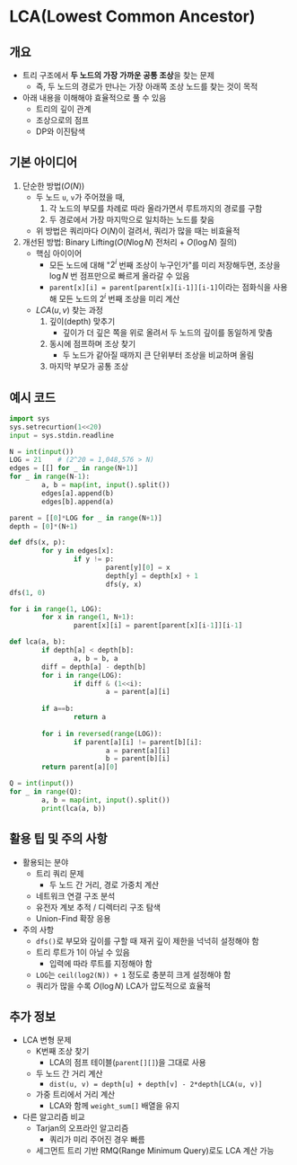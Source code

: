 # LCA(Lowest Common Ancestor)

## 개요
- 트리 구조에서 **두 노드의 가장 가까운 공통 조상**을 찾는 문제
    - 즉, 두 노드의 경로가 만나는 가장 아래쪽 조상 노드를 찾는 것이 목적
- 아래 내용을 이해해야 효율적으로 풀 수 있음
    - 트리의 깊이 관계
    - 조상으로의 점프
    - DP와 이진탐색

## 기본 아이디어
1. 단순한 방법($O(N)$)
    - 두 노드 `u`, `v`가 주어졌을 때,
        1. 각 노드의 부모를 차례로 따라 올라가면서 루트까지의 경로를 구함
        2. 두 경로에서 가장 마지막으로 일치하는 노드를 찾음
    - 위 방법은 쿼리마다 $O(N)$이 걸려서, 쿼리가 많을 때는 비효율적
2. 개선된 방법: Binary Lifting($O(N\log N)$ 전처리 + $O(\log N)$ 질의)
    - 핵심 아이이어
        - 모든 노드에 대해 "$2^i$ 번째 조상이 누구인가"를 미리 저장해두면, 조상을 $\log N$ 번 점프만으로 빠르게 올라갈 수 있음
        - `parent[x][i] = parent[parent[x][i-1]][i-1]`이라는 점화식을 사용해 모든 노드의 $2^i$ 번째 조상을 미리 계산
    - $LCA(u,v)$  찾는 과정
        1. 깊이(depth) 맞추기
            - 깊이가 더 깊은 쪽을 위로 올려서 두 노드의 깊이를 동일하게 맞춤
        2. 동시에 점프하며 조상 찾기
            - 두 노드가 같아질 때까지 큰 단위부터 조상을 비교하며 올림
        3. 마지막 부모가 공통 조상

## 예시 코드
```python
import sys
sys.setrecurtion(1<<20)
input = sys.stdin.readline

N = int(input())
LOG = 21    # (2^20 = 1,048,576 > N)
edges = [[] for _ in range(N+1)]
for _ in range(N-1):
		a, b = map(int, input().split())
		edges[a].append(b)
		edges[b].append(a)

parent = [[0]*LOG for _ in range(N+1)]
depth = [0]*(N+1)

def dfs(x, p):
		for y in edges[x]:
				if y != p:
						parent[y][0] = x
						depth[y] = depth[x] + 1
						dfs(y, x)
dfs(1, 0)

for i in range(1, LOG):
		for x in range(1, N+1):
				parent[x][i] = parent[parent[x][i-1]][i-1]

def lca(a, b):
		if depth[a] < depth[b]:
				a, b = b, a
		diff = depth[a] - depth[b]
		for i in range(LOG):
				if diff & (1<<i):
						a = parent[a][i]
		
		if a==b:
				return a
		
		for i in reversed(range(LOG)):
				if parent[a][i] != parent[b][i]:
						a = parent[a][i]
						b = parent[b][i]
		return parent[a][0]

Q = int(input())
for _ in range(Q):
		a, b = map(int, input().split())
		print(lca(a, b))
```

## 활용 팁 및 주의 사항
- 활용되는 분야
    - 트리 쿼리 문제
        - 두 노드 간 거리, 경로 가중치 계산
    - 네트워크 연결 구조 분석
    - 유전자 계보 추적 / 디렉터리 구조 탐색
    - Union-Find 확장 응용
- 주의 사항
    - `dfs()`로 부모와 깊이를 구할 때 재귀 깊이 제한을 넉넉히 설정해야 함
    - 트리 루트가 1이 아닐 수 있음
        - 입력에 따라 루트를 지정해야 함
    - `LOG`는 `ceil(log2(N)) + 1` 정도로 충분히 크게 설정해야 함
    - 쿼리가 많을 수록  $O(\log N)$  LCA가 압도적으로 효율적

## 추가 정보
- LCA 변형 문제
    - K번째 조상 찾기
        - LCA의 점프 테이블(`parent[][]`)을 그대로 사용
    - 두 노드 간 거리 계산
        - `dist(u, v) = depth[u] + depth[v] - 2*depth[LCA(u, v)]`
    - 가중 트리에서 거리 계산
        - LCA와 함께 `weight_sum[]` 배열을 유지
- 다른 알고리즘 비교
    - Tarjan의 오프라인 알고리즘
        - 쿼리가 미리 주어진 경우 빠름
    - 세그먼트 트리 기반 RMQ(Range Minimum Query)로도 LCA 계산 가능